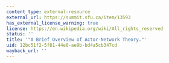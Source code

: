 ```yaml
---
content_type: external-resource
external_url: https://summit.sfu.ca/item/13593
has_external_license_warning: true
license: https://en.wikipedia.org/wiki/All_rights_reserved
status: ''
title: '"A Brief Overview of Actor-Network Theory."'
uid: 12bc51f2-5f81-44e0-ae9b-bd4a5cb347cd
wayback_url: ''
---
```

